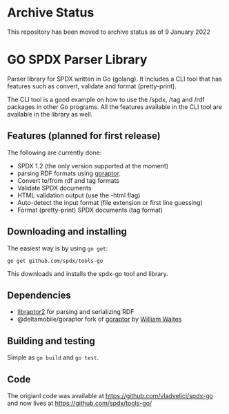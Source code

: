 Archive Status
==============
This repository has been moved to archive status as of 9 January 2022

GO SPDX Parser Library
======================

Parser library for SPDX written in Go (golang). It includes a CLI tool that has
features such as convert, validate and format (pretty-print).

The CLI tool is a good example on how to use the /spdx, /tag and /rdf packages
in other Go programs. All the features available in the CLI tool are available
in the library as well.

Features (planned for first release)
------------------------------------

The following are currently done:
- SPDX 1.2 (the only version supported at the moment)
- parsing RDF formats using [goraptor][goraptor].
- Convert to/from rdf and tag formats
- Validate SPDX documents
- HTML validation output (use the -html flag)
- Auto-detect the input format (file extension or first line guessing)
- Format (pretty-print) SPDX documents (tag format)


Downloading and installing
--------------------------

The easiest way is by using `go get`:

    go get github.com/spdx/tools-go

This downloads and installs the spdx-go tool and library.

Dependencies
------------

* [libraptor2][raptor] for parsing and serializing RDF
* @deltamobile/goraptor fork of [goraptor][goraptor] by [William Waites][ww]

Building and testing
--------------------

Simple as `go build` and `go test`.

Code
----

The origianl code was available at https://github.com/vladvelici/spdx-go 
and now lives at https://github.com/spdx/tools-go/

[raptor]:http://librdf.org/raptor/
[goraptor]:http://github.com/deltamobile/goraptor
[ww]:https://bitbucket.org/ww/goraptor
